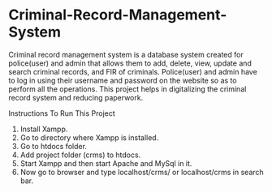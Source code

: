 # Criminal-Record-Management-System
Criminal record management system is a database system created for police(user) and admin that allows them to add, delete, view, update and search criminal records, and FIR of criminals. Police(user) and admin have to log in using their username and password on the website so as to perform all the operations. This project helps in digitalizing the criminal record system and reducing paperwork.

Instructions To Run This Project
1) Install Xampp.
2) Go to directory where Xampp is installed.
3) Go to htdocs folder.
4) Add project folder (crms) to htdocs.
5) Start Xampp and then start Apache and MySql in it.
6) Now go to browser and type localhost/crms/ or localhost/crms in search bar.
